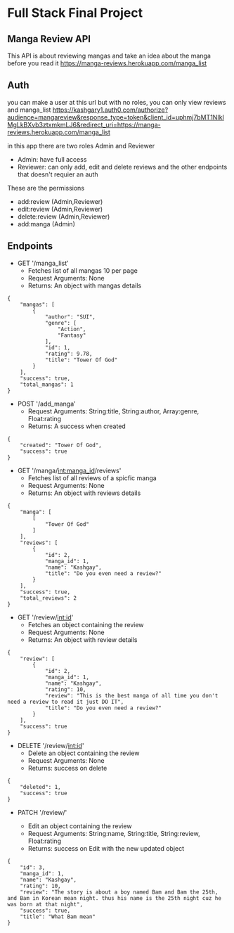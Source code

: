 # Full Stack Final Project

## Manga Review API

This API is about reviewing mangas and take an idea about the manga before you read it
https://manga-reviews.herokuapp.com/manga_list

## Auth
you can make a user at this url but with no roles, you can only view reviews and manga_list
https://kashgary1.auth0.com/authorize?audience=mangareview&response_type=token&client_id=uphmj7bMT1NIkIMgLkBXvb3ztxmkmLJ6&redirect_uri=https://manga-reviews.herokuapp.com/manga_list

in this app there are two roles Admin and Reviewer 
- Admin: have full access
- Reviewer: can only add, edit and delete reviews and the other endpoints that doesn't requier an auth

These are the permissions 	
- add:review (Admin,Reviewer)		
- edit:review (Admin,Reviewer)
- delete:review (Admin,Reviewer)
- add:manga (Admin)

## Endpoints

- GET '/manga_list'
    - Fetches list of all mangas 10 per page
    - Request Arguments: None
    - Returns: An object with mangas details
```
{
    "mangas": [
        {
            "author": "SUI",
            "genre": [
                "Action",
                "Fantasy"
            ],
            "id": 1,
            "rating": 9.78,
            "title": "Tower Of God"
        }
    ],
    "success": true,
    "total_mangas": 1
}
```

- POST '/add_manga'
    - Request Arguments: String:title, String:author, Array:genre, Float:rating
    - Returns: A success when created 
```
{
    "created": "Tower Of God",
    "success": true
}
```

- GET '/manga/<int:manga_id>/reviews'
    - Fetches list of all reviews of a spicfic manga
    - Request Arguments: None
    - Returns: An object with reviews details
```
{
    "manga": [
        [
            "Tower Of God"
        ]
    ],
    "reviews": [
        {
            "id": 2,
            "manga_id": 1,
            "name": "Kashgay",
            "title": "Do you even need a review?"
        }
    ],
    "success": true,
    "total_reviews": 2
}
```

- GET '/review/<int:id>' 
    - Fetches an object containing the review
    - Request Arguments: None
    - Returns: An object with review details
```
{
    "review": [
        {
            "id": 2,
            "manga_id": 1,
            "name": "Kashgay",
            "rating": 10,
            "review": "This is the best manga of all time you don't need a review to read it just DO IT",
            "title": "Do you even need a review?"
        }
    ],
    "success": true
}
```

- DELETE '/review/<int:id>'
    - Delete an object containing the review
    - Request Arguments: None
    - Returns: success on delete
```
{
    "deleted": 1,
    "success": true
}
```

- PATCH '/review/<id>' 
    - Edit an object containing the review
    - Request Arguments: String:name, String:title, String:review, Float:rating
    - Returns: success on Edit with the new updated object
```
{
    "id": 3,
    "manga_id": 1,
    "name": "Kashgay",
    "rating": 10,
    "review": "The story is about a boy named Bam and Bam the 25th, and Bam in Korean mean night. thus his name is the 25th night cuz he was born at that night",
    "success": true,
    "title": "What Bam mean"
}
```